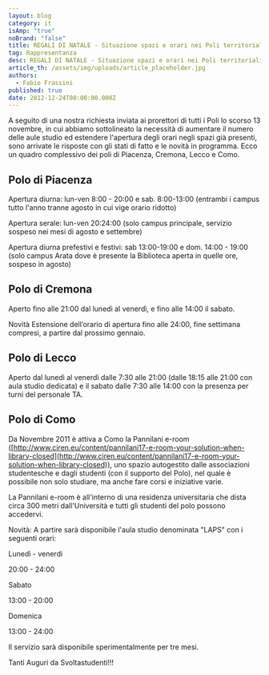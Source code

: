 ```yaml
---
layout: blog
category: it
isAmp: "true"
noBrand: "false"
title: REGALI DI NATALE - Situazione spazi e orari nei Poli territoriali
tag: Rappresentanza
desc: REGALI DI NATALE - Situazione spazi e orari nei Poli territoriali
article_th: /assets/img/uploads/article_placeholder.jpg
authors:
  - Fabio Frassini
published: true
date: 2012-12-24T00:00:00.000Z
---
```


A seguito di una nostra richiesta inviata ai prorettori di tutti i Poli lo scorso 13 novembre, in cui abbiamo sottolineato la necessità di aumentare il numero delle aule studio ed estendere l'apertura degli orari negli spazi già presenti, sono arrivate le risposte con gli stati di fatto e le novità in programma. Ecco un quadro complessivo dei poli di Piacenza, Cremona, Lecco e Como.

Polo di Piacenza
----------------

Apertura diurna: lun-ven 8:00 - 20:00 e sab. 8:00-13:00 (entrambi i campus tutto l'anno tranne agosto in cui vige orario ridotto)

Apertura serale: lun-ven 20:24:00 (solo campus principale, servizio sospeso nei mesi di agosto e settembre)

Apertura diurna prefestivi e festivi: sab 13:00-19:00 e dom. 14:00 - 19:00 (solo campus Arata dove è presente la Biblioteca aperta in quelle ore, sospeso in agosto)

Polo di Cremona
---------------

Aperto fino alle 21:00 dal lunedì al venerdì, e fino alle 14:00 il sabato.

Novità Estensione dell’orario di apertura fino alle 24:00, fine settimana compresi, a partire dal prossimo gennaio.

Polo di Lecco
-------------

Aperto dal lunedì al venerdì dalle 7:30 alle 21:00 (dalle 18:15 alle 21:00 con aula studio dedicata) e il sabato dalle 7:30 alle 14:00 con la presenza per turni del personale TA.

Polo di Como
------------

Da Novembre 2011 è attiva a Como la Pannilani e-room ([http://www.ciren.eu/content/pannilani17-e-room-your-solution-when-library-closed](http://www.ciren.eu/content/pannilani17-e-room-your-solution-when-library-closed)), uno spazio autogestito dalle associazioni studentesche e dagli studenti (con il supporto del Polo), nel quale è possibile non solo studiare, ma anche fare corsi e iniziative varie.

La Pannilani e-room è all'interno di una residenza universitaria che dista circa 300 metri dall'Università e tutti gli studenti del polo possono accedervi.

Novità: A partire sarà disponibile l'aula studio denominata "LAPS" con i seguenti orari:

Lunedì - venerdi

20:00 - 24:00

Sabato

13:00 - 20:00

Domenica

13:00 - 24:00

Il servizio sarà disponibile sperimentalmente per tre mesi.

Tanti Auguri da Svoltastudenti!!!

